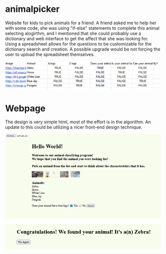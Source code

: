 # animalpicker
Website for kids to pick animals for a friend. A friend asked me to help her with some code, she was using "if-else" statements to complete this animal selecting alogirthm, and I mentioned that she could probably use a dictionary and web interface to get the affect that she was looking for. Using a spreadsheet allows for the questions to be customizable for the dictionary search and creation. A possible upgrade would be not forcing the user to upload the spreadsheet themselves.

![Spreadsheet img](photos/spreadsheet.jpg)

# Webpage

The design is very simple html, most of the effort is in the algorithm. An update to this could be utilizing a nicer front-end design technique.

![Web page](photos/screenshot.jpg)

![Results](photos/result.jpg)
